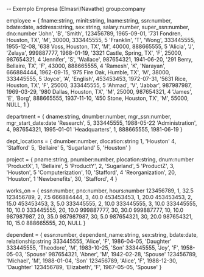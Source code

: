 -- Exemplo Empresa (Elmasri/Navathe)
group:company

employee = {
	fname:string, minit:string, lname:string, ssn:number, bdate:date, address:string, sex:string, salary:number, super_ssn:number, dno:number
	'John', 'B', 'Smith', 123456789, 1965-09-01, '731 Fondren, Houston, TX', 'M', 30000, 333445555, 5
	'Franklin', 'T', 'Wong', 333445555, 1955-12-08, '638 Voss, Houston, TX', 'M', 40000, 888665555, 5
	'Alicia', 'J', 'Zelaya', 999887777, 1968-01-19, '3321 Castle, Spring, TX', 'F', 25000, 987654321, 4
	'Jennifer', 'S', 'Wallace', 987654321, 1941-06-20, '291 Berry, Bellaire, TX', 'F', 43000, 888665555, 4
	'Ramesh', 'K', 'Narayan', 666884444, 1962-09-15, '975 Fire Oak, Humble, TX', 'M', 38000, 333445555, 5
	'Joyce', 'A', 'English', 453453453, 1972-07-31, '5631 Rice, Houston, TX', 'F', 25000, 333445555, 5
	'Ahmad', 'V', 'Jabbar', 987987987, 1969-03-29, '980 Dallas, Houston, TX', 'M', 25000, 987654321, 4
	'James', 'E', 'Borg', 888665555, 1937-11-10, '450 Stone, Houston, TX', 'M', 55000, NULL, 1
}

department = {
	dname:string, dnumber:number, mgr_ssn:number, mgr_start_date:date
	'Research', 5, 333445555, 1988-05-22
	'Administration', 4, 987654321, 1995-01-01
	'Headquarters', 1, 888665555, 1981-06-19
}


dept_locations = {
	dnumber:number, dlocation:string
	1, 'Houston'
	4, 'Stafford'
	5, 'Bellaire'
	5, 'Sugarland'
	5, 'Houston'
}

project = {
	pname:string, pnumber:number, plocation:string, dnum:number
	'ProductX', 1, 'Bellaire', 5
	'ProductY', 2, 'Sugarland', 5
	'ProductZ', 3, 'Houston', 5
	'Computerization', 10, 'Stafford', 4
	'Reorganization', 20, 'Houston', 1
	'Newbenefits', 30, 'Stafford', 4
}

works_on = {
	essn:number, pno:number, hours:number
	123456789, 1, 32.5
	123456789, 2, 7.5
	666884444, 3, 40.0
	453453453, 1, 20.0
	453453453, 2, 15.0
	453453453, 3, 5.0
	333445555, 2, 10.0
	333445555, 3, 10.0
	333445555, 10, 10.0
	333445555, 20, 10.0
	999887777, 30, 30.0
	999887777, 10, 10.0
	987987987, 20, 35.0
	987987987, 30, 5.0
	987654321, 30, 20.0
	987654321, 10, 15.0
	888665555, 20, NULL
}

dependent = {
	essn:number, dependent_name:string, sex:string, bdate:date, relationship:string
	333445555, 'Alice', 'F', 1986-04-05, 'Daughter'
	333445555, 'Theodore', 'M', 1983-10-25, 'Son'
	333445555, 'Joy', 'F', 1958-05-03, 'Spouse'
	987654321, 'Abner', 'M', 1942-02-28, 'Spouse'
	123456789, 'Michael', 'M', 1988-01-04, 'Son'
	123456789, 'Alice', 'F', 1988-12-30, 'Daughter'
	123456789, 'Elizabeth', 'F', 1967-05-05, 'Spouse'
}
